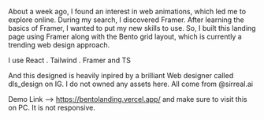 About a week ago, I found an interest in web animations, which led me to explore online. During my search, I discovered Framer. After learning the basics of Framer, I wanted to put my new skills to use. So, I built this landing page using Framer along with the Bento grid layout, which is currently a trending web design approach.

I use React . Tailwind . Framer and TS

And this designed is heavily inpired by a brilliant Web designer called dls_design on IG. I do not owned any assets here. All come from @sirreal.ai

Demo Link --> https://bentolanding.vercel.app/ and make sure to visit this on PC. It is not responsive.
